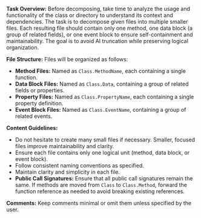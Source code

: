 **Task Overview:** Before decomposing, take time to analyze the usage and functionality of the class or directory to understand its context and dependencies. The task is to decompose given files into multiple smaller files. Each resulting file should contain only one method, one data block (a group of related fields), or one event block to ensure self-containment and maintainability. The goal is to avoid AI truncation while preserving logical organization.

**File Structure:** Files will be organized as follows:

- **Method Files:** Named as `Class.MethodName`, each containing a single function.
- **Data Block Files:** Named as `Class.Data`, containing a group of related fields or properties.
- **Property Files:** Named as `Class.PropertyName`, each containing a single property definition.
- **Event Block Files:** Named as `Class.EventName`, containing a group of related events.

**Content Guidelines:**

- Do not hesitate to create many small files if necessary. Smaller, focused files improve maintainability and clarity.
- Ensure each file contains only one logical unit (method, data block, or event block).
- Follow consistent naming conventions as specified.
- Maintain clarity and simplicity in each file.
- **Public Call Signatures:** Ensure that all public call signatures remain the same. If methods are moved from `Class` to `Class.Method`, forward the function reference as needed to avoid breaking existing references.

**Comments:** Keep comments minimal or omit them unless specified by the user.

